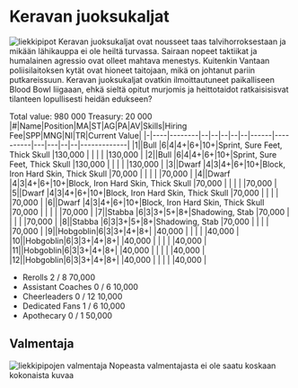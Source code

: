 # Keravan juoksukaljat
![liekkipipot](/siteTexts/blogEntries/1/image.png)
Keravan juoksukaljat ovat nousseet taas talvihorroksestaan ja mikään lähikauppa ei ole heiltä turvassa. Sairaan nopeet taktiikat ja humalainen agressio ovat olleet mahtava menestys. Kuitenkin Vantaan poliisilaitoksen kytät ovat hioneet taitojaan, mikä on johtanut pariin putkareissuun. Keravan juoksukaljat ovatkin ilmoittautuneet paikalliseen Blood Bowl liigaaan, ehkä sieltä opitut murjomis ja heittotaidot ratkaisisisvat tilanteen lopullisesti heidän edukseen?

Total value: 980 000  Treasury: 20 000
|#|Name|Position|MA|ST|AG|PA|AV|Skills|Hiring Fee|SPP|MNG|NI|TR|Current Value|
|-|----|--------|--|--|--|--|--|------|----------|---|---|--|--|-------------|
|1||Bull     |6|4|4+|6+|10+|Sprint, Sure Feet, Thick Skull            |130,000   |  |  | | |130,000      |
|2||Bull     |6|4|4+|6+|10+|Sprint, Sure Feet, Thick Skull            |130,000   |  |  | | |130,000      |
|3||Dwarf    |4|3|4+|6+|10+|Block, Iron Hard Skin, Thick Skull        |70,000    |  |  | | |70,000       |
|4||Dwarf    |4|3|4+|6+|10+|Block, Iron Hard Skin, Thick Skull        |70,000    |  |  | | |70,000       |
|5||Dwarf    |4|3|4+|6+|10+|Block, Iron Hard Skin, Thick Skull        |70,000    |  |  | | |70,000       |
|6||Dwarf    |4|3|4+|6+|10+|Block, Iron Hard Skin, Thick Skull        |70,000    |  |  | | |70,000       |
|7||Stabba   |6|3|3+|5+|8+|Shadowing, Stab                           |70,000    |  |  | | |70,000       |
|8||Stabba   |6|3|3+|5+|8+|Shadowing, Stab                           |70,000    |  |  | | |70,000       |
|9||Hobgoblin|6|3|3+|4+|8+|                                          |40,000    |  |  | | |40,000       |
|10||Hobgoblin|6|3|3+|4+|8+|                                          |40,000    |  |  | | |40,000       |
|11||Hobgoblin|6|3|3+|4+|8+|                                          |40,000    |  |  | | |40,000       |
|12||Hobgoblin|6|3|3+|4+|8+|                                          |40,000    |  |  | | |40,000       |

- Rerolls 	2 / 8 	70,000 	
- Assistant Coaches 	0 / 6 	10,000 	
- Cheerleaders 	0 / 12 	10,000 	
- Dedicated Fans 	1 / 6 	10,000 	
- Apothecary 	0 / 1 	50,000 	


## Valmentaja 
![liekkipipojen valmentaja](/siteTexts/blogEntries/1/image-1.png)
Nopeasta valmentajasta ei ole saatu koskaan kokonaista kuvaa